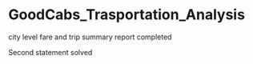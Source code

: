 # GoodCabs_Trasportation_Analysis

city level fare and trip summary report completed

Second statement solved
